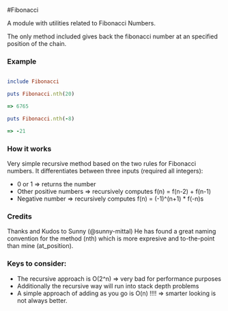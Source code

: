 #Fibonacci

A module with utilities related to Fibonacci Numbers.

The only method included gives back the fibonacci number at an specified position of the chain.

### Example

```ruby

include Fibonacci

puts Fibonacci.nth(20)

=> 6765

puts Fibonacci.nth(-8)

=> -21
```
### How it works

Very simple recursive method based on the two rules for Fibonacci numbers. It differentiates between three inputs (required all integers):

- 0 or 1 => returns the number
- Other positive numbers => recursively computes f(n) = f(n-2) + f(n-1)
- Negative number => recursively computes f(n) = (-1)^(n+1) * f(-n)s

### Credits

Thanks and Kudos to Sunny (@sunny-mittal) He has found a great naming convention for the method (nth) which is more expresive and to-the-point than mine (at_position).

### Keys to consider:

- The recursive approach is O(2^n) => very bad for performance purposes
- Additionally the recursive way will run into stack depth problems
- A simple approach of adding as you go is O(n) !!!! => smarter looking is not always better.
